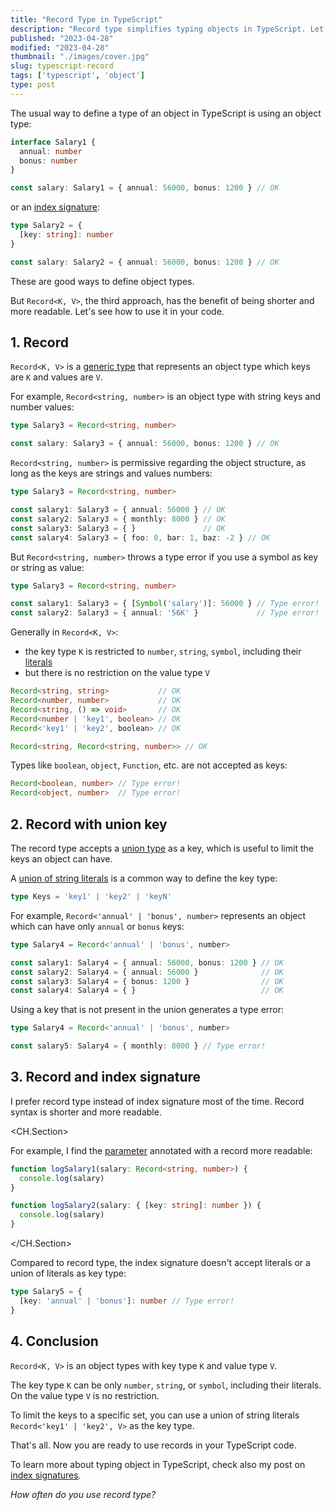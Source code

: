 ```yaml
---
title: "Record Type in TypeScript"
description: "Record type simplifies typing objects in TypeScript. Let's see how you can benefit from it."
published: "2023-04-28"
modified: "2023-04-28"
thumbnail: "./images/cover.jpg"
slug: typescript-record
tags: ['typescript', 'object']
type: post
---
```


The usual way to define a type of an object in TypeScript is using an object type:

```ts
interface Salary1 {
  annual: number
  bonus: number
}

const salary: Salary1 = { annual: 56000, bonus: 1200 } // OK
```

or an [index signature](/typescript-index-signatures/):

```ts
type Salary2 = {
  [key: string]: number
}

const salary: Salary2 = { annual: 56000, bonus: 1200 } // OK
```

These are good ways to define object types. 

But `Record<K, V>`, the third approach, has the benefit of being shorter and more readable.  Let's see how to use it in your code.  

## 1. Record

`Record<K, V>` is a [generic type](https://www.typescriptlang.org/docs/handbook/2/generics.html) that represents an object type which keys are `K` and values are `V`.  

For example, `Record<string, number>` is an object type with string keys and number values:

```ts
type Salary3 = Record<string, number>

const salary: Salary3 = { annual: 56000, bonus: 1200 } // OK
```

`Record<string, number>` is permissive regarding the object structure, as long as the keys are strings and values numbers:

```ts
type Salary3 = Record<string, number>

const salary1: Salary3 = { annual: 56000 } // OK
const salary2: Salary3 = { monthly: 8000 } // OK
const salary3: Salary3 = { }               // OK
const salary4: Salary3 = { foo: 0, bar: 1, baz: -2 } // OK
```

But `Record<string, number>` throws a type error if you use a symbol as key or string as value:

```ts
type Salary3 = Record<string, number>

const salary1: Salary3 = { [Symbol('salary')]: 56000 } // Type error!
const salary2: Salary3 = { annual: '56K' }             // Type error!
```

Generally in `Record<K, V>`:

* the key type `K` is restricted to `number`, `string`, `symbol`, including their [literals](https://www.typescriptlang.org/docs/handbook/2/everyday-types.html#literal-types)
* but there is no restriction on the value type `V`

```ts
Record<string, string>           // OK
Record<number, number>           // OK
Record<string, () => void>       // OK
Record<number | 'key1', boolean> // OK
Record<'key1' | 'key2', boolean> // OK

Record<string, Record<string, number>> // OK
```

Types like `boolean`, `object`, `Function`, etc. are not accepted as keys:

```ts
Record<boolean, number> // Type error!
Record<object, number>  // Type error!
```

## 2. Record with union key

The record type accepts a [union type](https://www.typescriptlang.org/docs/handbook/2/everyday-types.html#union-types) as a key, which is useful to limit the keys an object can have.  

A [union of string literals](https://mariusschulz.com/blog/string-literal-types-in-typescript#string-literal-types-and-union-types) is a  common way to define the key type: 

```ts
type Keys = 'key1' | 'key2' | 'keyN'
```

For example, `Record<'annual' | 'bonus', number>` represents an object which can have only `annual` or `bonus` keys:

```ts
type Salary4 = Record<'annual' | 'bonus', number>

const salary1: Salary4 = { annual: 56000, bonus: 1200 } // OK
const salary2: Salary4 = { annual: 56000 }              // OK
const salary3: Salary4 = { bonus: 1200 }                // OK
const salary4: Salary4 = { }                            // OK
```

Using a key that is not present in the union generates a type error:

```ts
type Salary4 = Record<'annual' | 'bonus', number>

const salary5: Salary4 = { monthly: 8000 } // Type error!
```

## 3. Record and index signature

I prefer record type instead of index signature most of the time. Record syntax is shorter and more readable.  

<CH.Section>

For example, I find the [parameter](focus://1[20:50]) annotated with a record more readable:

```ts
function logSalary1(salary: Record<string, number>) {
  console.log(salary)
}

function logSalary2(salary: { [key: string]: number }) {
  console.log(salary)
}
```

</CH.Section>

Compared to record type, the index signature doesn't accept literals or a union of literals as key type:

```ts
type Salary5 = {
  [key: 'annual' | 'bonus']: number // Type error!
}
```

## 4. Conclusion

`Record<K, V>` is an object types with key type `K` and value type `V`.  

The key type  `K` can be only `number`, `string`, or `symbol`, including their literals. On the value type `V` is no restriction.  

To limit the keys to a specific set, you can use a union of string literals `Record<'key1' | 'key2', V>` as the key type.  

That's all. Now you are ready to use records in your TypeScript code.  

To learn more about typing object in TypeScript, check also my post on [index signatures](/typescript-index-signatures/).  

*How often do you use record type?*
